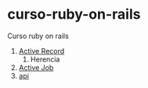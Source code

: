 # curso-ruby-on-rails
Curso ruby on rails

1. [Active Record](active_record/readme.md)
    1. Herencia
2. [Active Job]()
3. [api](api/readme)
